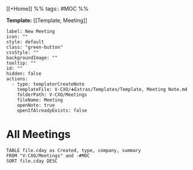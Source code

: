 [[+Home]] %% tags:: #MOC %% 

**Template:** [[Template, Meeting]]

```meta-bind-button
label: New Meeting
icon: ""
style: default
class: "green-button"
cssStyle: ""
backgroundImage: ""
tooltip: ""
id: ""
hidden: false
actions:
  - type: templaterCreateNote
    templateFile: V-CXO/➕Extras/Templates/Template, Meeting Note.md
    folderPath: V-CXO/Meetings
    fileName: Meeting
    openNote: true
    openIfAlreadyExists: false

```
# All Meetings

```dataview
TABLE file.cday as Created, type, company, summary
FROM "V-CXO/Meetings" and -#MOC
SORT file.cday DESC
```